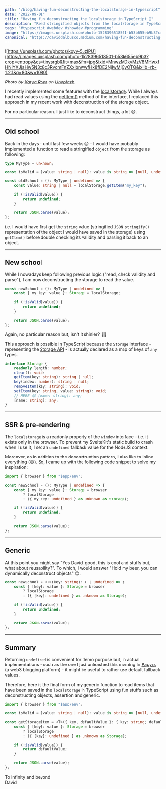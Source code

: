 ```yaml
---
path: "/blog/having-fun-deconstructing-the-localstorage-in-typescript"
date: "2022-09-01"
title: "Having fun deconstructing the localstorage in TypeScript 🤙"
description: "Read stringified objects from the localstorage in TypeScript using fun stuffs such as deconstructing objects, assertion and generic"
tags: "#typescript #webdev #showdev #programming"
image: "https://images.unsplash.com/photo-1528396518501-b53b655eb9b3?crop=entropy&cs=tinysrgb&fit=max&fm=jpg&ixid=MnwzMDkyMzV8MHwxfHNlYXJjaHw5N3x8c3RvcmFnZXxlbnwwfHx8fDE2NjIwMjQyOTQ&ixlib=rb-1.2.1&q=80&w=1080"
canonical: "https://daviddalbusco.medium.com/having-fun-deconstructing-the-localstorage-in-typescript-e5e99d95aa13"
---
```


![https://unsplash.com/photos/koyy-5uzlPU](https://images.unsplash.com/photo-1528396518501-b53b655eb9b3?crop=entropy&cs=tinysrgb&fit=max&fm=jpg&ixid=MnwzMDkyMzV8MHwxfHNlYXJjaHw5N3x8c3RvcmFnZXxlbnwwfHx8fDE2NjIwMjQyOTQ&ixlib=rb-1.2.1&q=80&w=1080)

_Photo by [Katya Ross](https://unsplash.com/@katya?utm_source=Papyrs&utm_medium=referral) on [Unsplash](https://unsplash.com/?utm_source=unsplash&utm_medium=referral&utm_content=creditCopyText)_

I recently implemented some features with the [localstorage](https://developer.mozilla.org/en-US/docs/Web/API/Window/localStorage). While I always had read values using the [getItem()](https://developer.mozilla.org/en-US/docs/Web/API/Storage/getItem) method of the interface, I replaced this approach in my recent work with deconstruction of the storage object.

For no particular reason. I just like to deconstruct things, a lot 😄.

---

## Old school

Back in the days - until last few weeks 😉 - I would have probably implemented a function to read a stringified `object` from the storage as following:

```typescript
type MyType = unknown;

const isValid = (value: string | null): value is string => [null, undefined, ""].includes(value);

const oldSchool = (): MyType | undefined => {
	const value: string | null = localStorage.getItem("my_key");

	if (!isValid(value)) {
		return undefined;
	}

	return JSON.parse(value);
};
```

i.e. I would have first get the `string` value (stringified `JSON.stringify()` representation of the object I would have saved in the storage) using `getItem()` before double checking its validity and parsing it back to an object.

---

## New school

While I nowadays keep following previous logic ("read, check validity and parse"), I am now deconstructing the storage to read the value.

```typescript
const newSchool = (): MyType | undefined => {
	const { my_key: value }: Storage = localStorage;

	if (!isValid(value)) {
		return undefined;
	}

	return JSON.parse(value);
};
```

Again, no particular reason but, isn't it shinier? 👨‍🎨

This approach is possible in TypeScript because the `Storage` interface - representing the [Storage API](https://developer.mozilla.org/en-US/docs/Web/API/Web_Storage_API) - is actually declared as a map of keys of `any` types.

```typescript
interface Storage {
	readonly length: number;
	clear(): void;
	getItem(key: string): string | null;
	key(index: number): string | null;
	removeItem(key: string): void;
	setItem(key: string, value: string): void;
	// HERE 😃 [name: string]: any;
	[name: string]: any;
}
```

---

## SSR & pre-rendering

The `localstorage` is a readonly property of the `window` interface - i.e. it exists only in the browser. To prevent my SvelteKit's static build to crash when I use it, I set an `undefined` fallback value for the NodeJS context.

Moreover, as in addition to the deconstruction pattern, I also like to inline everything (😄). So, I came up with the following code snippet to solve my inspiration:

```typescript
import { browser } from "$app/env";

const newSchool = (): MyType | undefined => {
	const { my_key: value }: Storage = browser
		? localStorage
		: ({ my_key: undefined } as unknown as Storage);

	if (!isValid(value)) {
		return undefined;
	}

	return JSON.parse(value);
};
```

---

## Generic

At this point you might say "Yes David, good, this is cool and stuffs but, what about reusability?". To which, I would answer "Hold my beer, you can dynamically deconstruct objects" 😉.

```typescript
const newSchool = <T>(key: string): T | undefined => {
	const { [key]: value }: Storage = browser
		? localStorage
		: ({ [key]: undefined } as unknown as Storage);

	if (!isValid(value)) {
		return undefined;
	}

	return JSON.parse(value);
};
```

---

## Summary

Returning `undefined` is convenient for demo purpose but, in actual implementations - such as the one I just unleashed this morning in [Papyrs](https://papy.rs) (a web3 blogging platform) - it might be useful to rather use default fallback values.

Therefore, here is the final form of my generic function to read items that have been saved in the `localstorage` in TypeScript using fun stuffs such as deconstructing objects, assertion and generic.

```typescript
import { browser } from "$app/env";

const isValid = (value: string | null): value is string => [null, undefined, ""].includes(value);

const getStorageItem = <T>({ key, defaultValue }: { key: string; defaultValue: T }): T => {
	const { [key]: value }: Storage = browser
		? localStorage
		: ({ [key]: undefined } as unknown as Storage);

	if (!isValid(value)) {
		return defaultValue;
	}

	return JSON.parse(value);
};
```

To infinity and beyond  
David

